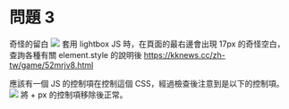 # 問題 3

奇怪的留白
![](https://i.imgur.com/zHFCBsX.png)
套用 lightbox JS 時，在頁面的最右邊會出現 17px 的奇怪空白，查詢各種有關 element.style 的說明後
https://kknews.cc/zh-tw/game/52mrjv8.html

應該有一個 JS 的控制項在控制這個 CSS，經過檢查後注意到是以下的控制項。
![](https://i.imgur.com/P6EYDzB.png)
將 + px 的控制項移除後正常。
